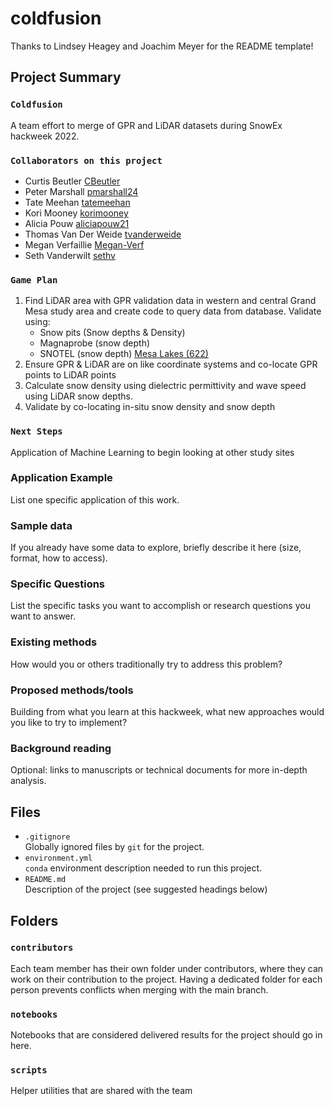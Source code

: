 # coldfusion
Thanks to Lindsey Heagey and Joachim Meyer for the README template!

## Project Summary

### `Coldfusion`

A team effort to merge of GPR and LiDAR datasets during SnowEx hackweek 2022.

### `Collaborators on this project`

- Curtis Beutler [CBeutler](https://github.com/CBeutler)
- Peter Marshall [pmarshall24](https://github.com/pmarshall24)
- Tate Meehan [tatemeehan](https://github.com/tatemeehan)
- Kori Mooney [korimooney](https://github.com/korimooney)
- Alicia Pouw [aliciapouw21](https://github.com/aliciapouw21)
- Thomas Van Der Weide [tvanderweide](https://github.com/tvanderweide)
- Megan Verfaillie [Megan-Verf](https://github.com/Megan-Verf)
- Seth Vanderwilt [sethv](https://github.com/sethv)

### `Game Plan`
1. Find LiDAR area with GPR validation data in western and central Grand Mesa study area and create code to query data from database. 
Validate using:
    - Snow pits (Snow depths & Density)
    - Magnaprobe (snow depth)
    - SNOTEL (snow depth) [Mesa Lakes (622)](https://wcc.sc.egov.usda.gov/nwcc/site?sitenum=622&state=co)
2. Ensure GPR & LiDAR are on like coordinate systems and co-locate GPR points to LiDAR points
3. Calculate snow density using dielectric permittivity and wave speed using LiDAR snow depths.
4. Validate by co-locating in-situ snow density and snow depth

### `Next Steps`
Application of Machine Learning to begin looking at other study sites

### Application Example

List one specific application of this work.

### Sample data

If you already have some data to explore, briefly describe it here (size, format, how to access).

### Specific Questions

List the specific tasks you want to accomplish or research questions you want to answer.

### Existing methods

How would you or others traditionally try to address this problem?

### Proposed methods/tools

Building from what you learn at this hackweek, what new approaches would you like to try to implement?

### Background reading

Optional: links to manuscripts or technical documents for more in-depth analysis.

## Files

* `.gitignore`
<br> Globally ignored files by `git` for the project.
* `environment.yml`
<br> `conda` environment description needed to run this project.
* `README.md`
<br> Description of the project (see suggested headings below)

## Folders

### `contributors`
Each team member has their own folder under contributors, where they can work on their contribution to the project. Having a dedicated folder for each person prevents conflicts when merging with the main branch.

### `notebooks`
Notebooks that are considered delivered results for the project should go in here.

### `scripts`
Helper utilities that are shared with the team


